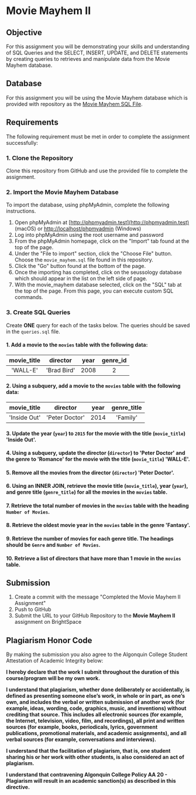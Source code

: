# Movie Mayhem II

## Objective
For this assignment you will be demonstrating your skills and understanding of SQL Queries and the SELECT, INSERT, UPDATE, and DELETE statements by creating queries to retrieves and manipulate data from the Movie Mayhem database.

## Database
For this assignment you will be using the Movie Mayhem database which is provided with repository as the [Movie Mayhem SQL File](movie_mayhem.sql).

## Requirements
The following requirement must be met in order to complete the assignment successfully: 

### 1. Clone the Repository
Clone this repository from GitHub and use the provided file to complete the assignment.

### 2. Import the Movie Mayhem Database
To import the database, using phpMyAdmin, complete the following instructions.

1. Open phpMyAdmin at [http://phpmyadmin.test](http://phpmyadmin.test) (macOS) or [http://localhost/phpmyadmin](http://localhost/phpmyadmin) (Windows)
2. Log into phpMyAdmin using the root username and password
3. From the phpMyAdmin homepage, click on the "Import" tab found at the top of the page.
4. Under the "File to import" section, click the "Choose File" button. Choose the `movie_mayhem.sql` file found in this repository.
5. Click the "Go" button found at the bottom of the page. 
6. Once the importing has completed, click on the seussology database which should appear in the list on the left side of page.
7. With the movie_mayhem database selected, click on the "SQL" tab at the top of the page. From this page, you can execute custom SQL commands.

### 3. Create SQL Queries
Create **ONE** query for each of the tasks below. The queries should be saved in the `queries.sql` file.

#### 1. Add a movie to the `movies` table with the following data:

| movie_title | director | year | genre_id |
| :---:       | :---:    |:---: | :---:    |
| 'WALL-E'      | 'Brad Bird' | 2008 | 2       |

#### 2. Using a subquery, add a movie to the `movies` table with the following data:

| movie_title | director | year | genre_title |
| :---:       | :---:    |:---: | :---:    |
| 'Inside Out'  | 'Peter Doctor' | 2014 |  'Family' |


#### 3. Update the year (`year`) to `2015` for the movie with the title (`movie_title`) 'Inside Out'.

#### 4. Using a subquery, update the director (`director`) to 'Peter Doctor' and the genre to 'Romance' for the movie with the title (`movie_title`) 'WALL-E'.

#### 5. Remove all the movies from the director (`director`) 'Peter Doctor'. 

#### 6. Using an INNER JOIN, retrieve the movie title (`movie_title`), year (`year`), and genre title (`genre_title`) for all the movies in the `movies` table. 

#### 7. Retrieve the total number of movies in the `movies` table with the heading `Number of Movies`.

#### 8. Retrieve the oldest movie year in the `movies` table in the genre 'Fantasy'.

#### 9. Retrieve the number of movies for each genre title. The headings should be `Genre` and `Number of Movies`.

#### 10. Retrieve a list of directors that have more than 1 movie in the `movies` table.

## Submission
1. Create a commit with the message "Completed the Movie Mayhem II Assignment"
2. Push to GitHub
3. Submit the URL to your GitHub Repository to the **Movie Mayhem II** assignment on BrightSpace

## Plagiarism Honor Code
By making the submission you also agree to the Algonquin College Student Attestation of Academic Integrity below: 

**I hereby declare that the work I submit throughout the duration of this course/program will be my own work.**

**I understand that plagiarism, whether done deliberately or accidentally, is defined as presenting someone else’s work, in whole or in part, as one’s own, and includes the verbal or written submission of another work (for example, ideas, wording, code, graphics, music, and inventions) without crediting that source. This includes all electronic sources (for example, the Internet, television, video, film, and recordings), all print and written sources (for example, books, periodicals, lyrics, government publications, promotional materials, and academic assignments), and all verbal sources (for example, conversations and interviews).**

**I understand that the facilitation of plagiarism, that is, one student sharing his or her work with other students, is also considered an act of plagiarism.**

**I understand that contravening Algonquin College Policy AA 20 - Plagiarism will result in an academic sanction(s) as described in this directive.**